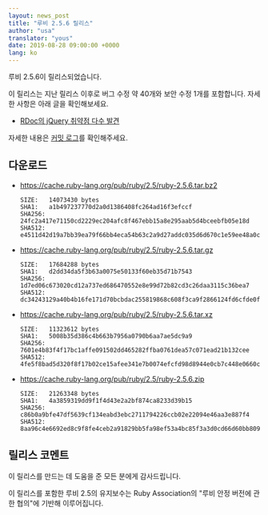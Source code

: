 ```yaml
---
layout: news_post
title: "루비 2.5.6 릴리스"
author: "usa"
translator: "yous"
date: 2019-08-28 09:00:00 +0000
lang: ko
---
```


루비 2.5.6이 릴리스되었습니다.

이 릴리스는 지난 릴리스 이후로 버그 수정 약 40개와 보안 수정 1개를 포함합니다.
자세한 사항은 아래 글을 확인해보세요.

* [RDoc의 jQuery 취약점 다수 발견](/ko/news/2019/08/28/multiple-jquery-vulnerabilities-in-rdoc/)

자세한 내용은 [커밋 로그](https://github.com/ruby/ruby/compare/v2_5_5...v2_5_6)를 확인해주세요.

## 다운로드

* <https://cache.ruby-lang.org/pub/ruby/2.5/ruby-2.5.6.tar.bz2>

      SIZE:   14073430 bytes
      SHA1:   a1b497237770d2a0d1386408fc264ad16f3efccf
      SHA256: 24fc2a417e71150cd2229ec204afc8f467ebb15a8e295aab5d4bceebfb05e18d
      SHA512: e4511d42d19a7bb39ea79f66bb4eca54b63c2a9d27addc035d6d670c1e59ee48a0c6e9c6bc7d082d1f1114b0668831dce3b7422034517f3c4a06ced0e47a7914

* <https://cache.ruby-lang.org/pub/ruby/2.5/ruby-2.5.6.tar.gz>

      SIZE:   17684288 bytes
      SHA1:   d2dd34da5f3b63a0075e50133f60eb35d71b7543
      SHA256: 1d7ed06c673020cd12a737ed686470552e8e99d72b82cd3c26daa3115c36bea7
      SHA512: dc34243129a40b4b16fe171d70bcbdac255819868c608f3ca9f2866124fd6cfde0f3990d5e08a42752427d9066981ca14a634679b9bed5bca9f349a8526d0f35

* <https://cache.ruby-lang.org/pub/ruby/2.5/ruby-2.5.6.tar.xz>

      SIZE:   11323612 bytes
      SHA1:   5008b35d386c4b663b7956a0790b6aa7ae5dc9a9
      SHA256: 7601e4b83f4f17bc1affe091502dd465282ffba0761dea57c071ead21b132cee
      SHA512: 4fe5f8bad5d320f8f17b02ce15afee341e7b0074efcfd98d8944e0cb7c448e0660c4553dd5c0328ee3b49fea3247642f85c60bdce431ed57f58b6326dfd48ee1

* <https://cache.ruby-lang.org/pub/ruby/2.5/ruby-2.5.6.zip>

      SIZE:   21263348 bytes
      SHA1:   4a3859319dd9f1f4d43e2a2bf874ca8233d39b15
      SHA256: c86b0a9bfe47df5639cf134eabd3ebc2711794226ccb02e22094e46aa3e887f4
      SHA512: 8aa96c4e6692ed8c9f8fe4ceb2a91829bb5fa98ef53a4bc85f3a3d0cd66d60bb80985359bd9f7020de7d1cc39c7223559aa20dfdcc01d890624b71b935c6f8da

## 릴리스 코멘트

이 릴리스를 만드는 데 도움을 준 모든 분에게 감사드립니다.

이 릴리스를 포함한 루비 2.5의 유지보수는 Ruby Association의 "루비 안정 버전에 관한 협의"에 기반해 이루어집니다.
